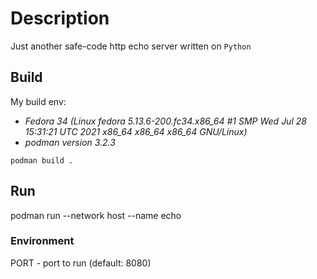 # Description

Just another safe-code http echo server written on ```Python```

## Build

My build env:
* _Fedora 34 (Linux fedora 5.13.6-200.fc34.x86_64 #1 SMP Wed Jul 28 15:31:21 UTC 2021 x86_64 x86_64 x86_64 GNU/Linux)_
* _podman version 3.2.3_

```
podman build .
```

## Run

podman run --network host --name echo 

### Environment

PORT - port to run (default: 8080)